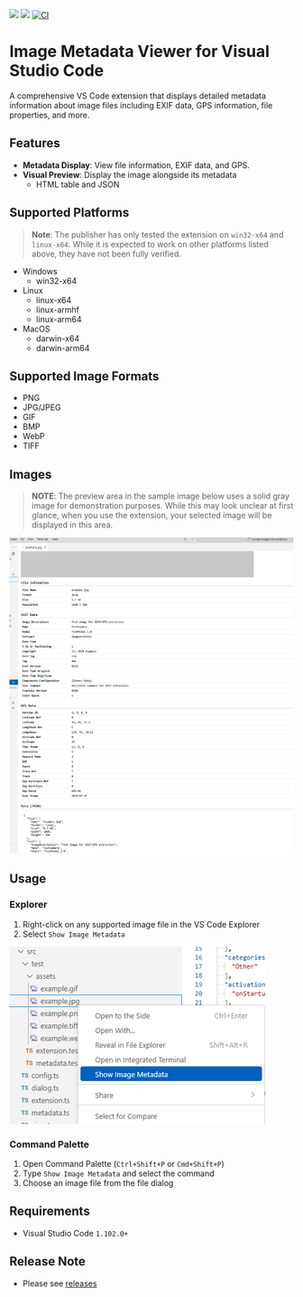 ![](https://img.shields.io/badge/Release-v1.0.1-blue.svg?style=flat-square)
![](https://img.shields.io/badge/vscode-^1.102.0-blue.svg?style=flat-square)
[![CI](https://github.com/yoshinorin/vscode-image-metadata-viewer-extension/actions/workflows/ci.yml/badge.svg)](https://github.com/yoshinorin/vscode-image-metadata-viewer-extension/actions/workflows/ci.yml)

# Image Metadata Viewer for Visual Studio Code

A comprehensive VS Code extension that displays detailed metadata information about image files including EXIF data, GPS information, file properties, and more.

## Features

* **Metadata Display**: View file information, EXIF data, and GPS.
* **Visual Preview**: Display the image alongside its metadata
    * HTML table and JSON

## Supported Platforms

> **Note**: The publisher has only tested the extension on `win32-x64` and `linux-x64`. While it is expected to work on other platforms listed above, they have not been fully verified.

* Windows
    * win32-x64
* Linux
    * linux-x64
    * linux-armhf
    * linux-arm64
* MacOS
    * darwin-x64
    * darwin-arm64

## Supported Image Formats

* PNG
* JPG/JPEG
* GIF
* BMP
* WebP
* TIFF

## Images

> **NOTE**: The preview area in the sample image below uses a solid gray image for demonstration purposes. While this may look unclear at first glance, when you use the extension, your selected image will be displayed in this area.

<img src="https://raw.githubusercontent.com/yoshinorin/vscode-image-metadata-viewer-extension/refs/heads/master/images/docs/ext-sample.png" style="max-height:600px;">

## Usage

### Explorer

1. Right-click on any supported image file in the VS Code Explorer
2. Select `Show Image Metadata`

![](https://raw.githubusercontent.com/yoshinorin/vscode-image-metadata-viewer-extension/refs/heads/master/images/docs/explorer.png)

### Command Palette

1. Open Command Palette (`Ctrl+Shift+P` or `Cmd+Shift+P`)
2. Type `Show Image Metadata` and select the command
3. Choose an image file from the file dialog

## Requirements

* Visual Studio Code `1.102.0+`

## Release Note

* Please see [releases](https://github.com/yoshinorin/vscode-image-metadata-viewer-extension/releases)
